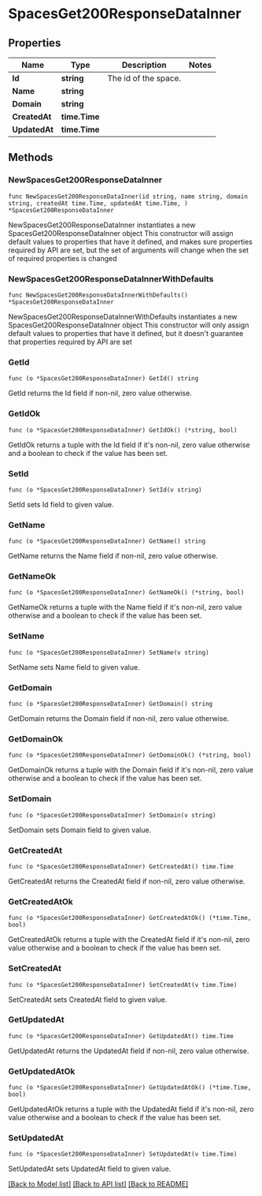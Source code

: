# SpacesGet200ResponseDataInner

## Properties

Name | Type | Description | Notes
------------ | ------------- | ------------- | -------------
**Id** | **string** | The id of the space. | 
**Name** | **string** |  | 
**Domain** | **string** |  | 
**CreatedAt** | **time.Time** |  | 
**UpdatedAt** | **time.Time** |  | 

## Methods

### NewSpacesGet200ResponseDataInner

`func NewSpacesGet200ResponseDataInner(id string, name string, domain string, createdAt time.Time, updatedAt time.Time, ) *SpacesGet200ResponseDataInner`

NewSpacesGet200ResponseDataInner instantiates a new SpacesGet200ResponseDataInner object
This constructor will assign default values to properties that have it defined,
and makes sure properties required by API are set, but the set of arguments
will change when the set of required properties is changed

### NewSpacesGet200ResponseDataInnerWithDefaults

`func NewSpacesGet200ResponseDataInnerWithDefaults() *SpacesGet200ResponseDataInner`

NewSpacesGet200ResponseDataInnerWithDefaults instantiates a new SpacesGet200ResponseDataInner object
This constructor will only assign default values to properties that have it defined,
but it doesn't guarantee that properties required by API are set

### GetId

`func (o *SpacesGet200ResponseDataInner) GetId() string`

GetId returns the Id field if non-nil, zero value otherwise.

### GetIdOk

`func (o *SpacesGet200ResponseDataInner) GetIdOk() (*string, bool)`

GetIdOk returns a tuple with the Id field if it's non-nil, zero value otherwise
and a boolean to check if the value has been set.

### SetId

`func (o *SpacesGet200ResponseDataInner) SetId(v string)`

SetId sets Id field to given value.


### GetName

`func (o *SpacesGet200ResponseDataInner) GetName() string`

GetName returns the Name field if non-nil, zero value otherwise.

### GetNameOk

`func (o *SpacesGet200ResponseDataInner) GetNameOk() (*string, bool)`

GetNameOk returns a tuple with the Name field if it's non-nil, zero value otherwise
and a boolean to check if the value has been set.

### SetName

`func (o *SpacesGet200ResponseDataInner) SetName(v string)`

SetName sets Name field to given value.


### GetDomain

`func (o *SpacesGet200ResponseDataInner) GetDomain() string`

GetDomain returns the Domain field if non-nil, zero value otherwise.

### GetDomainOk

`func (o *SpacesGet200ResponseDataInner) GetDomainOk() (*string, bool)`

GetDomainOk returns a tuple with the Domain field if it's non-nil, zero value otherwise
and a boolean to check if the value has been set.

### SetDomain

`func (o *SpacesGet200ResponseDataInner) SetDomain(v string)`

SetDomain sets Domain field to given value.


### GetCreatedAt

`func (o *SpacesGet200ResponseDataInner) GetCreatedAt() time.Time`

GetCreatedAt returns the CreatedAt field if non-nil, zero value otherwise.

### GetCreatedAtOk

`func (o *SpacesGet200ResponseDataInner) GetCreatedAtOk() (*time.Time, bool)`

GetCreatedAtOk returns a tuple with the CreatedAt field if it's non-nil, zero value otherwise
and a boolean to check if the value has been set.

### SetCreatedAt

`func (o *SpacesGet200ResponseDataInner) SetCreatedAt(v time.Time)`

SetCreatedAt sets CreatedAt field to given value.


### GetUpdatedAt

`func (o *SpacesGet200ResponseDataInner) GetUpdatedAt() time.Time`

GetUpdatedAt returns the UpdatedAt field if non-nil, zero value otherwise.

### GetUpdatedAtOk

`func (o *SpacesGet200ResponseDataInner) GetUpdatedAtOk() (*time.Time, bool)`

GetUpdatedAtOk returns a tuple with the UpdatedAt field if it's non-nil, zero value otherwise
and a boolean to check if the value has been set.

### SetUpdatedAt

`func (o *SpacesGet200ResponseDataInner) SetUpdatedAt(v time.Time)`

SetUpdatedAt sets UpdatedAt field to given value.



[[Back to Model list]](../README.md#documentation-for-models) [[Back to API list]](../README.md#documentation-for-api-endpoints) [[Back to README]](../README.md)


